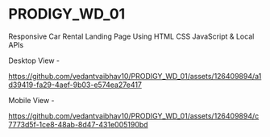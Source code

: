 # PRODIGY_WD_01
Responsive Car Rental Landing Page Using HTML CSS JavaScript &amp; Local APIs



Desktop View -

https://github.com/vedantvaibhav10/PRODIGY_WD_01/assets/126409894/a1d39419-fa29-4aef-9b03-e574ea27e417

Mobile View -

https://github.com/vedantvaibhav10/PRODIGY_WD_01/assets/126409894/c7773d5f-1ce8-48ab-8d47-431e005190bd

